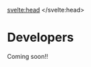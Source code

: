 <svelte:head>
    <title>Developers - Append Docs</title>
    <link rel="canonical" href="https://tryappend.com/docs/developers/">
</svelte:head>

# Developers

Coming soon!!
